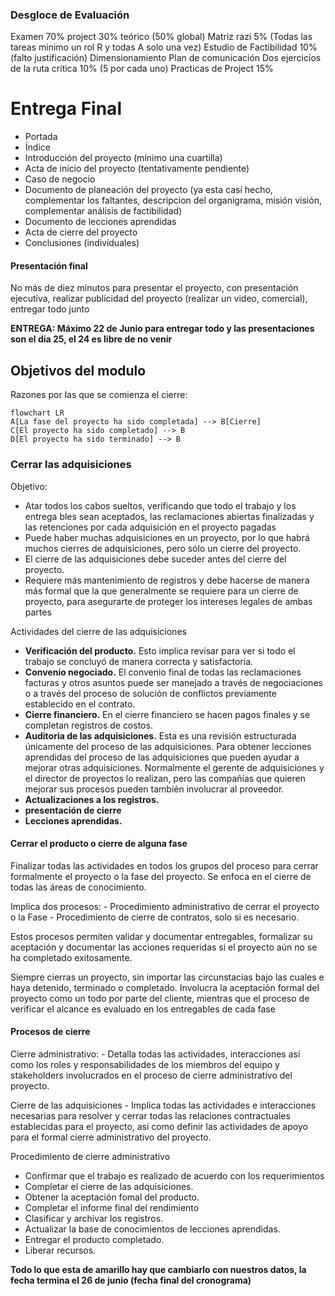 ### Desgloce de Evaluación

Examen 70% project 30% teórico (50% global)
Matriz razi 5% (Todas las tareas minimo un rol R y todas A solo una vez)
Estudio de Factibilidad 10% (falto justificación)
Dimensionamiento 
Plan de comunicación 
Dos ejercicios de la ruta crítica 10% (5 por cada uno)
Practicas de Project 15%

# Entrega Final
- Portada
- Índice
- Introducción del proyecto (mínimo una cuartilla)
- Acta de inicio del proyecto (tentativamente pendiente)
- Caso de negocio
- Documento de planeación del proyecto (ya esta casí hecho, complementar los faltantes, descripcion del organigrama, misión visión, complementar análisis de factibilidad)
- Documento de lecciones aprendidas 
- Acta de cierre del proyecto
- Conclusiones (individuales)


#### Presentación final
No más de diez minutos para presentar el proyecto, con presentación ejecutiva, realizar publicidad del proyecto (realizar un video, comercial), entregar todo junto

**ENTREGA: Máximo 22 de Junio para entregar todo y las presentaciones son el día 25, el 24 es libre de no venir**


## Objetivos del modulo

Razones por las que se comienza el cierre:

```mermaid
flowchart LR
A[La fase del proyecto ha sido completada] --> B[Cierre]
C[El proyecto ha sido completado] --> B
D[El proyecto ha sido terminado] --> B
```

### Cerrar las adquisiciones

Objetivo:
- Atar todos los cabos sueltos, verificando que todo el trabajo y los entrega bles sean aceptados, las reclamaciones abiertas finalizadas y las retenciones por cada adquisición en el proyecto pagadas
- Puede haber muchas adquisiciones en un proyecto, por lo que habrá muchos cierres de adquisiciones, pero sólo un cierre del proyecto.
- El cierre de las adquisiciones debe suceder antes del cierre del proyecto.
- Requiere más mantenimiento de registros y debe hacerse de manera más formal que la que generalmente se requiere para un cierre de proyecto, para asegurarte de proteger los intereses legales de ambas partes

Actividades del cierre de las adquisiciones
- **Verificación del producto.** Esto implica revisar para ver si todo el trabajo se concluyó de manera correcta y satisfactoria. 
- **Convenio negociado.** El convenio final de todas las reclamaciones facturas y otros asuntos puede ser manejado a través de negociaciones o a través del proceso de solución de conflictos previamente establecido en el contrato.
- **Cierre financiero.** En el cierre financiero se hacen pagos finales y se completan registros de costos.
- **Auditoria de las adquisiciones.** Esta es una revisión estructurada únicamente del proceso de las adquisiciones. Para obtener lecciones aprendidas del proceso de las adquisiciones que pueden ayudar a mejorar otras adquisiciones. Normalmente el gerente de adquisiciones y el director de proyectos lo realizan, pero las compañías que quieren mejorar sus procesos pueden también involucrar al proveedor.
- **Actualizaciones a los registros.**
- **presentación de cierre**
- **Lecciones aprendidas.**



#### Cerrar el producto o cierre de alguna fase

Finalizar todas las actividades en todos los grupos del proceso para cerrar formalmente el proyecto o la fase del proyecto. Se enfoca en el cierre de todas las áreas de conocimiento.

Implica dos procesos:
	- Procedimiento administrativo de cerrar el proyecto o la Fase
	- Procedimiento de cierre de contratos, solo si es necesario.

Estos procesos permiten validar y documentar entregables, formalizar su aceptación y documentar las acciones requeridas si el proyecto aún no se ha completado exitosamente.

Siempre cierras un proyecto, sin importar las circunstacias bajo las cuales e haya detenido, terminado o completado.
Involucra la aceptación formal del proyecto como un todo por parte del cliente, mientras que el proceso de verificar el alcance es evaluado en los entregables de cada fase

#### Procesos de cierre
Cierre administrativo:
	- Detalla todas las actividades, interacciones así como los roles y responsabilidades de los miembros del equipo y stakeholders involucrados en el proceso de cierre administrativo del proyecto.

Cierre de las adquisiciones
	- Implica todas las actividades e interacciones necesarias para resolver y cerrar todas las relaciones contractuales establecidas para el proyecto, así como definir las actividades de apoyo para el formal cierre administrativo del proyecto.

Procedimiento de cierre administrativo
- Confirmar que el trabajo es realizado de acuerdo con los requerimientos
- Completar el cierre de las adquisiciones.
- Obtener la aceptación fomal del producto.
- Completar el informe final del rendimiento
- Clasificar y archivar los registros.
- Actualizar la base de conocimientos de lecciones aprendidas.
- Entregar el producto completado.
- Liberar recursos.

**Todo lo que esta de amarillo hay que cambiarlo con nuestros datos, la fecha termina el 26 de junio  (fecha final del cronograma)**

